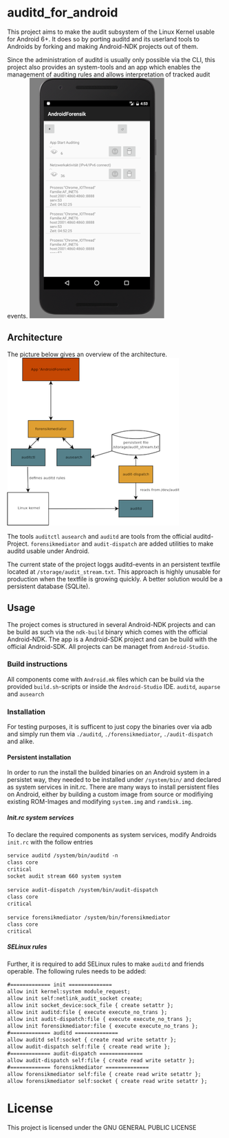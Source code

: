 # auditd_for_android
This project aims to make the audit subsystem of the Linux Kernel usable for Android 6+.
It does so by porting auditd and its userland tools to Androids by forking and making Android-NDK projects out of them.

Since the administration of auditd is usually only possible via the CLI, this project also provides an system-tools and an app which enables the management of auditing rules and allows interpretation of tracked audit events.
![Image of the App showing network activity tracked by auditd](doc/img/auditd_app_network.png?raw=true "tracked network activity by auditd")

## Architecture

The picture below gives an overview of the architecture.
![Project architecture](doc/img/all_arch_en.png?raw=true "tracked network activity by auditd")

The tools `auditctl` `ausearch` and `auditd` are tools from the official auditd-Project. `forensikmediator` and `audit-dispatch` are added utilities to make auditd usable under Android.

The current state of the project loggs auditd-events in an persistent textfile located at `/storage/audit_stream.txt`. This approach is highly unusable for production when the textfile is growing quickly. A better solution would be a persistent database (SQLite).

## Usage

The project comes is structured in several Android-NDK projects and can be build as such via the `ndk-build` binary which comes with the official Android-NDK.
The app is a Android-SDK project and can be build with the official Android-SDK. All projects can be managet from `Android-Studio`.

### Build instructions

All components come with `Android.mk` files which can be build via the provided `build.sh`-scripts or inside the `Android-Studio` IDE.
`auditd`, `auparse` and `ausearch`


### Installation
For testing purposes, it is sufficent to just copy the binaries over via adb and simply run them via `./auditd`, `./forensikmediator`, `./audit-dispatch` and alike. 


#### Persistent installation
In order to run the install the builded binaries on an Android system in a persistet way, they needed to be installed under `/system/bin/` and declared as system services in init.rc. There are many ways to install persistent files on Android, either by building a custom image from source or modifiying existing ROM-Images and modifying `system.img` and `ramdisk.img`.

##### Init.rc system services
To declare the required components as system services, modify Androids `init.rc` with the follow entries
```
service auditd /system/bin/auditd -n
class core
critical
socket audit stream 660 system system

service audit-dispatch /system/bin/audit-dispatch
class core
critical

service forensikmediator /system/bin/forensikmediator
class core
critical
```

##### SELinux rules
Further, it is required to add SELinux rules to make `auditd` and friends operable. The following rules needs to be added:
```
#============= init ==============
allow init kernel:system module_request;
allow init self:netlink_audit_socket create;
allow init socket_device:sock_file { create setattr };
allow init auditd:file { execute execute_no_trans };
allow init audit-dispatch:file { execute execute_no_trans };
allow init forensikmediator:file { execute execute_no_trans };
#============= auditd ==============
allow auditd self:socket { create read write setattr };
allow audit-dispatch self:file { create read write };
#============= audit-dispatch ==============
allow audit-dispatch self:file { create read write setattr };
#============= forensikmediator ==============
allow forensikmediator self:file { create read write setattr };
allow forensikmediator self:socket { create read write setattr };
```

# License
This project is licensed under the GNU GENERAL PUBLIC LICENSE
